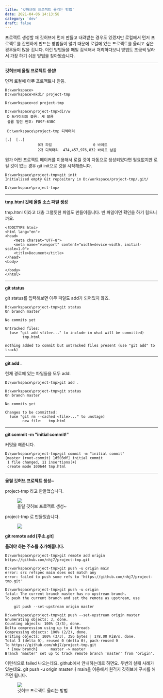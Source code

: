```yaml
---
title: '깃허브에 프로젝트 올리는 방법'
date: 2021-04-06 14:13:58
category: 'dev'
draft: false
---
```


프로젝트 생성할 때 깃허브에 먼저 만들고 내려받는 경우도 있겠지만 로컬에서 먼저 프로젝트를 간편하게 만드는 방법들이 많기 때문에 로컬에 있는 프로젝트를 올리고 싶은 경우들이 많을 겁니다. 이런 방법들을 매일 검색해서 처리하다보니 방법도 조금씩 달라서 가장 하기 쉬운 방법을 찾아봤습니다. 

* * *

**깃허브에 올릴 프로젝트 생성!**

먼저 로컬에 아무 프로젝트나 만듬.

    D:\workspace>
    D:\workspace>mkdir project-tmp
    
    D:\workspace>cd project-tmp
    
    D:\workspace\project-tmp>dir/w
     D 드라이브의 볼륨: 새 볼륨
     볼륨 일련 번호: F89F-63BC
    
     D:\workspace\project-tmp 디렉터리
    
    [.]  [..]
                   0개 파일                   0 바이트      
                   2개 디렉터리  474,457,976,832 바이트 남음

뭔가 어떤 프로젝트 메이커를 이용해서 로컬 깃이 자동으로 생성되었다면 필요없지만 로컬 깃이 없는 경우 git init으로 깃을 시작해줍니다. 

    D:\workspace\project-tmp>git init
    Initialized empty Git repository in D:/workspace/project-tmp/.git/
    
    D:\workspace\project-tmp>

* * *

**tmp.html 깃에 올릴 소스 파일 생성** 

tmp.html 이라고 대충 그럴듯한 파일도 만들어줍니다. 빈 파일이면 확인을 하기 힘드니까요. 

    <!DOCTYPE html>
    <html lang="en">
    <head>
        <meta charset="UTF-8">
        <meta name="viewport" content="width=device-width, initial-scale=1.0">
        <title>Document</title>
    </head>
    <body>
        
    </body>
    </html>

* * *

**git status**

git status를 입력해보면 아무 파일도 add가 되어있지 않죠. 

    D:\workspace\project-tmp>git status
    On branch master
    
    No commits yet
    
    Untracked files:
      (use "git add <file>..." to include in what will be committed)
            tmp.html
    
    nothing added to commit but untracked files present (use "git add" to track)

* * *

**git add .**

현재 경로에 있는 파일들을 모두 add.

    D:\workspace\project-tmp>git add .
    
    D:\workspace\project-tmp>git status
    On branch master
    
    No commits yet
    
    Changes to be committed:
      (use "git rm --cached <file>..." to unstage)
            new file:   tmp.html

* * *

**git commit -m "initial commit!"**

커밋을 해줍니다. 

    D:\workspace\project-tmp>git commit -m "initial commit"
    [master (root-commit) 1d503df] initial commit
     1 file changed, 11 insertions(+)
     create mode 100644 tmp.html

* * *

**올릴 깃허브 프로젝트 생성~**

project-tmp 라고 만들었습니다. 

<figure class="imageblock alignCenter" data-origin-width="0" data-origin-height="0" data-ke-mobilestyle="widthContent"><span data-url="https://blog.kakaocdn.net/dn/cQWOxb/btq1XmAZrjD/S9vYRbzNQVR3KVI9YP5sT1/img.png" data-lightbox="lightbox" data-alt="올릴 깃허브 프로젝트 생성~"><img src="https://blog.kakaocdn.net/dn/cQWOxb/btq1XmAZrjD/S9vYRbzNQVR3KVI9YP5sT1/img.png" srcset="https://img1.daumcdn.net/thumb/R1280x0/?scode=mtistory2&amp;fname=https%3A%2F%2Fblog.kakaocdn.net%2Fdn%2FcQWOxb%2Fbtq1XmAZrjD%2FS9vYRbzNQVR3KVI9YP5sT1%2Fimg.png" data-origin-width="0" data-origin-height="0" data-ke-mobilestyle="widthContent"></span><figcaption>올릴 깃허브 프로젝트 생성~</figcaption></figure>

project-tmp 로 만들었습니다. 

<figure class="imageblock alignCenter" data-origin-width="0" data-origin-height="0" data-ke-mobilestyle="widthContent"><span data-url="https://blog.kakaocdn.net/dn/y32t4/btq1V1dlc9S/q9g8BPWs31f4xfF7tcDmik/img.png" data-lightbox="lightbox" data-alt=""><img src="https://blog.kakaocdn.net/dn/y32t4/btq1V1dlc9S/q9g8BPWs31f4xfF7tcDmik/img.png" srcset="https://img1.daumcdn.net/thumb/R1280x0/?scode=mtistory2&amp;fname=https%3A%2F%2Fblog.kakaocdn.net%2Fdn%2Fy32t4%2Fbtq1V1dlc9S%2Fq9g8BPWs31f4xfF7tcDmik%2Fimg.png" data-origin-width="0" data-origin-height="0" data-ke-mobilestyle="widthContent"></span></figure>

**git remote add \[주소.git\]**

**올려야 하는 주소를 추가해줍니다.**

    D:\workspace\project-tmp>git remote add origin https://github.com/nhj7/project-tmp.git
    
    D:\workspace\project-tmp>git push -u origin main
    error: src refspec main does not match any
    error: failed to push some refs to 'https://github.com/nhj7/project-tmp.git'
    
    D:\workspace\project-tmp>git push -u origin
    fatal: The current branch master has no upstream branch.
    To push the current branch and set the remote as upstream, use
    
        git push --set-upstream origin master
        
    D:\workspace\project-tmp>git push --set-upstream origin master
    Enumerating objects: 3, done.
    Counting objects: 100% (3/3), done.
    Delta compression using up to 4 threads
    Compressing objects: 100% (2/2), done.
    Writing objects: 100% (3/3), 356 bytes | 178.00 KiB/s, done.
    Total 3 (delta 0), reused 0 (delta 0), pack-reused 0
    To https://github.com/nhj7/project-tmp.git
     * [new branch]      master -> master
    Branch 'master' set up to track remote branch 'master' from 'origin'.
    
    

이런식으로 failed 나오는데요. github에서 안내하는데로 하면요. 두번의 실패 사례가 있는데요. git push -u origin master나 main을 이용해서 원격지 깃허브에 푸시를 해주면 됩니다. 

<figure class="imageblock alignCenter" data-origin-width="0" data-origin-height="0" data-ke-mobilestyle="widthContent"><span data-url="https://blog.kakaocdn.net/dn/nLvKW/btq1WeXL2A0/ZTn1IqVGKd6zUI425g5Kg0/img.png" data-lightbox="lightbox" data-alt="깃허브 프로젝트 올리는 방법"><img src="https://blog.kakaocdn.net/dn/nLvKW/btq1WeXL2A0/ZTn1IqVGKd6zUI425g5Kg0/img.png" srcset="https://img1.daumcdn.net/thumb/R1280x0/?scode=mtistory2&amp;fname=https%3A%2F%2Fblog.kakaocdn.net%2Fdn%2FnLvKW%2Fbtq1WeXL2A0%2FZTn1IqVGKd6zUI425g5Kg0%2Fimg.png" data-origin-width="0" data-origin-height="0" data-ke-mobilestyle="widthContent"></span><figcaption>깃허브 프로젝트 올리는 방법</figcaption></figure>
